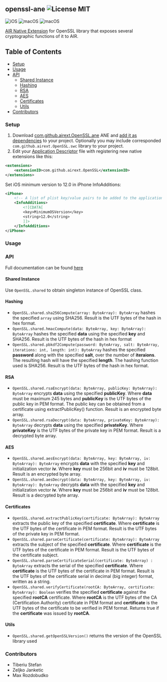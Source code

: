 ## openssl-ane ![License MIT](http://img.shields.io/badge/license-MIT-lightgray.svg)

![iOS](https://img.shields.io/badge/iOS-12.0-blue) ![macOS](https://img.shields.io/badge/macOS-10.9-888888) ![macOS](https://img.shields.io/badge/Windows-XP-42AD42)

[AIR Native Extension](http://www.adobe.com/devnet/air/native-extensions-for-air.html) for OpenSSL library that exposes several cryptographic functions of it to AIR. 

## Table of Contents

  - [Setup](#setup)
  - [Usage](#usage)
  - [API](#api)
    - [Shared Instance](#shared-instance)
    - [Hashing](#hashing)
    - [RSA](#rsa)
    - [AES](#aes)
    - [Certificates](#certificates)
    - [Utils](#utils)
  - [Contributors](#contributors)
    
### Setup

1. Download [com.github.airext.OpenSSL.ane](https://github.com/airext/openssl/releases) ANE and [add it as dependencies](http://bit.ly/2xTSJry) to your project. Optionally you may include corresponded `com.github.airext.OpenSSL.swc` library to your project.
2. Edit your [Application Descriptor](http://help.adobe.com/en_US/air/build/WS5b3ccc516d4fbf351e63e3d118666ade46-7ff1.html) file with registering new native extensions like this:
```xml
<extensions>
    <extensionID>com.github.airext.OpenSSL</extensionID>
</extensions>
```
Set iOS minimum version to 12.0 in iPhone InfoAdditions:
```xml
<iPhone>
    <!-- A list of plist key/value pairs to be added to the application Info.plist -->
    <InfoAdditions>
        <![CDATA[
        <key>MinimumOSVersion</key>
        <string>12.0</string>
        ]]>
    </InfoAdditions>
</iPhone>
```

### Usage

### API

Full documentation can be found [here](https://airext.github.io/openssl/)

#### Shared Instance

Use `OpenSSL.shared` to obtain singleton instance of OpenSSL class.

#### Hashing
* `OpenSSL.shared.sha256Compute(array: ByteArray): ByteArray` hashes the specified `array` using SHA256. Result is the UTF bytes of the hash in hex format.
* `OpenSSL.shared.hmacCompute(data: ByteArray, key: ByteArray): ByteArray` hashes the specified **data** using the specified **key** and SHA256. Result is the UTF bytes of the hash in hex format
* `OpenSSL.shared.pbkdf2Compute(password: ByteArray, salt: ByteArray, iterations: int, length: int): ByteArray` hashes the specified **password** along with the specified **salt**, over the number of **iteraions**. The resulting hash will have the specified **length**. The hashing function used is SHA256. Result is the UTF bytes of the hash in hex format.

#### RSA
* `OpenSSL.shared.rsaEncrypt(data: ByteArray, publicKey: ByteArray): ByteArray` encrypts **data** using the specified **publicKey**. Where **data** must be maximum 245 bytes and **publicKey** is the UTF bytes of the public key in PEM format. The public key can be obtained from a certificate using extractPublicKey() function. Result is an encrypted byte array.
* `OpenSSL.shared.rsaDecrypt(data: ByteArray, privateKey: ByteArray): ByteArray` decrypts **data** using the specified **privateKey**. Where **privateKey** is the UTF bytes of the private key in PEM format. Result is a decrypted byte array.

#### AES
* `OpenSSL.shared.aesEncrypt(data: ByteArray, key: ByteArray, iv: ByteArray): ByteArray` encrypts **data** with the specified **key** and initialization vector **iv**. Where **key** must be 256bit and **iv** must be 128bit. Result is an encrypted byte array.
* `OpenSSL.shared.aesDecrypt(data: ByteArray, key: ByteArray, iv: ByteArray): ByteArray` decrypts **data** with the specified **key** and initialization vector **iv**. Where **key** must be 256bit and **iv** must be 128bit. Result is a decrypted byte array.

#### Certificates
* `OpenSSL.shared.extractPublicKey(certificate: ByteArray): ByteArray` extracts the public key of the specified **certificate**. Where **certificate** is the UTF bytes of the certificate in PEM format. Result is the UTF bytes of the private key in PEM format.
* `OpenSSL.shared.parseCertificate(certificate: ByteArray): ByteArray` extracts the subject of the specified **certificate**. Where **certificate** is the UTF bytes of the certificate in PEM format. Result is the UTF bytes of the certificate subject.
* `OpenSSL.shared.parseCertificateSerial(certificate: ByteArray) : ByteArray` extracts the serial of the specified **certificate**. Where **certificate** is the UTF bytes of the certificate in PEM format. Result is the UTF bytes of the certificate serial in decimal (big integer) format, written as a string.
* `OpenSSL.shared.verifyCertificate(rootCA: ByteArray, certificate: ByteArray): Boolean` verifies the specified **certificate** against the specified **rootCA** certificate. Where **rootCA** is the UTF bytes of the CA (Certification Authority) certificate in PEM format and **certificate** is the UTF bytes of the certificate to be verified in PEM format. Returns true if the **certificate** was issued by **rootCA**.

#### Utils
* `OpenSSL.shared.getOpenSSLVersion()` returns the version of the OpenSSL library used

### Contributors
* Tiberiu Stefan
* Zeljko Janketic
* Max Rozdobudko
